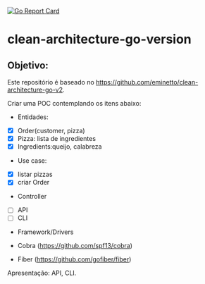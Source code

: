 [![Go Report Card](https://goreportcard.com/badge/github.com/lhonda/clean-architecture-go-version)](https://goreportcard.com/report/github.com/lhonda/clean-architecture-go-version)
# clean-architecture-go-version

## Objetivo:

Este repositório é baseado no https://github.com/eminetto/clean-architecture-go-v2.

Criar uma POC contemplando os itens abaixo:

- Entidades:

- [x] Order(customer, pizza)
- [x] Pizza: lista de ingredientes
- [x] Ingredients:queijo, calabreza

- Use case:

- [x] listar pizzas
- [x] criar Order

- Controller
- [ ] API
- [ ] CLI

- Framework/Drivers

- Cobra (https://github.com/spf13/cobra)
- Fiber (https://github.com/gofiber/fiber)


Apresentação: API, CLI.

